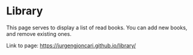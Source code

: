 # Library
This page serves to display a list of read books. You can add new books, and remove existing ones. 
 
 Link to page: https://jurgengjoncari.github.io/library/
